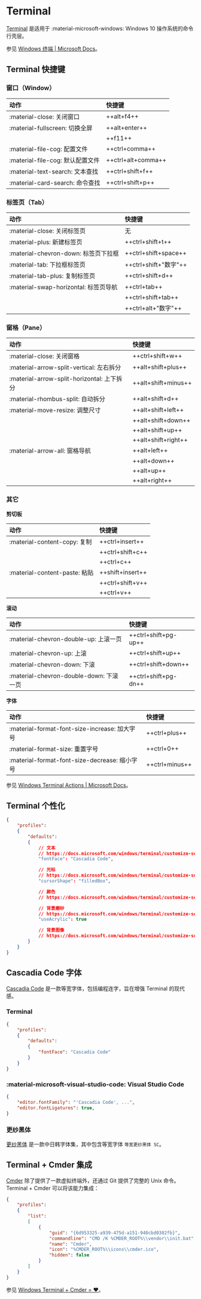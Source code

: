 # Terminal

[Terminal] 是适用于 :material-microsoft-windows: Windows 10 操作系统的命令行壳层。

参见 [Windows 终端 | Microsoft Docs](https://docs.microsoft.com/windows/terminal/)。

## Terminal 快捷键

### 窗口（Window）

| 动作                             | 快捷键             |
| :------------------------------- | :----------------- |
| :material-close: 关闭窗口        | ++alt+f4++         |
| :material-fullscreen: 切换全屏   | ++alt+enter++      |
|                                  | ++f11++            |
| :material-file-cog: 配置文件     | ++ctrl+comma++     |
| :material-file-cog: 默认配置文件 | ++ctrl+alt+comma++ |
| :material-text-search: 文本查找  | ++ctrl+shift+f++   |
| :material-card-search: 命令查找  | ++ctrl+shift+p++   |

### 标签页（Tab）

| 动作                                  | 快捷键                |
| :------------------------------------ | :-------------------- |
| :material-close: 关闭标签页           | 无                    |
| :material-plus: 新建标签页            | ++ctrl+shift+t++      |
| :material-chevron-down: 标签页下拉框  | ++ctrl+shift+space++  |
| :material-tab: 下拉框标签页           | ++ctrl+shift+"数字"++ |
| :material-tab-plus: 复制标签页        | ++ctrl+shift+d++      |
| :material-swap-horizontal: 标签页导航 | ++ctrl+tab++          |
|                                       | ++ctrl+shift+tab++    |
|                                       | ++ctrl+alt+"数字"++   |

### 窗格（Pane）

| 动作                                       | 快捷键              |
| :----------------------------------------- | :------------------ |
| :material-close: 关闭窗格                  | ++ctrl+shift+w++    |
| :material-arrow-split-vertical: 左右拆分   | ++alt+shift+plus++  |
| :material-arrow-split-horizontal: 上下拆分 | ++alt+shift+minus++ |
| :material-rhombus-split: 自动拆分          | ++alt+shift+d++     |
| :material-move-resize: 调整尺寸            | ++alt+shift+left++  |
|                                            | ++alt+shift+down++  |
|                                            | ++alt+shift+up++    |
|                                            | ++alt+shift+right++ |
| :material-arrow-all: 窗格导航              | ++alt+left++        |
|                                            | ++alt+down++        |
|                                            | ++alt+up++          |
|                                            | ++alt+right++       |

### 其它

**剪切板**

| 动作                          | 快捷键           |
| :---------------------------- | :--------------- |
| :material-content-copy: 复制  | ++ctrl+insert++  |
|                               | ++ctrl+shift+c++ |
|                               | ++ctrl+c++       |
| :material-content-paste: 粘贴 | ++shift+insert++ |
|                               | ++ctrl+shift+v++ |
|                               | ++ctrl+v++       |

**滚动**

| 动作                                    | 快捷键               |
| :-------------------------------------- | :------------------- |
| :material-chevron-double-up: 上滚一页   | ++ctrl+shift+pg-up++ |
| :material-chevron-up: 上滚              | ++ctrl+shift+up++    |
| :material-chevron-down: 下滚            | ++ctrl+shift+down++  |
| :material-chevron-double-down: 下滚一页 | ++ctrl+shift+pg-dn++ |

**字体**

| 动作                                          | 快捷键         |
| :-------------------------------------------- | :------------- |
| :material-format-font-size-increase: 加大字号 | ++ctrl+plus++  |
| :material-format-size: 重置字号               | ++ctrl+0++     |
| :material-format-font-size-decrease: 缩小字号 | ++ctrl+minus++ |

参见 [Windows Terminal Actions | Microsoft Docs](https://docs.microsoft.com/windows/terminal/customize-settings/actions)。

## Terminal 个性化

``` json
{
    "profiles":
    {
        "defaults":
        {
            // 文本
            // https://docs.microsoft.com/windows/terminal/customize-settings/profile-settings#text-settings
            "fontFace": "Cascadia Code",

            // 光标
            // https://docs.microsoft.com/windows/terminal/customize-settings/profile-settings#cursor-settings
            "cursorShape": "filledBox",

            // 颜色
            // https://docs.microsoft.com/windows/terminal/customize-settings/profile-settings#color-settings

            // 背景磨砂
            // https://docs.microsoft.com/windows/terminal/customize-settings/profile-settings#acrylic-settings
            "useAcrylic": true

            // 背景图像
            // https://docs.microsoft.com/windows/terminal/customize-settings/profile-settings#background-image-settings
        }
    }
}
```

## Cascadia Code 字体

[Cascadia Code] 是一款等宽字体，包括编程连字，旨在增强 Terminal 的现代感。

### Terminal

``` json
{
    "profiles":
    {
        "defaults":
        {
            "fontFace": "Cascadia Code"
        }
    }
}
```

### :material-microsoft-visual-studio-code: Visual Studio Code

``` json
{
    "editor.fontFamily": "'Cascadia Code', ...",
    "editor.fontLigatures": true,
}
```

### 更纱黑体

[更纱黑体] 是一款中日韩字体集，其中包含等宽字体 `等宽更纱黑体 SC`。

## Terminal + Cmder 集成

[Cmder] 除了提供了一款虚拟终端外，还通过 Git 提供了完整的 Unix 命令。
Terminal + Cmder 可以将该能力集成：

``` json
{
    "profiles":
    {
        "list":
        [
            {
                "guid": "{6d953325-a939-475d-a151-940cbd0302fb}",
                "commandline": "CMD /K %CMDER_ROOT%\\vendor\\init.bat",
                "name": "Cmder",
                "icon": "%CMDER_ROOT%\\icons\\cmder.ico",
                "hidden": false
            }
        ]
    }
}
```

参见 [Windows Terminal + Cmder = ❤](https://medium.com/talpor/windows-terminal-cmder-=❤-573e6890d143)。

<!----------------------------------------------------------------------------->

[Cascadia Code]: https://github.com/microsoft/cascadia-code
[Cmder]:         https://cmder.net/
[Terminal]:      https://github.com/microsoft/terminal
[更纱黑体]:      https://github.com/be5invis/Sarasa-Gothic
